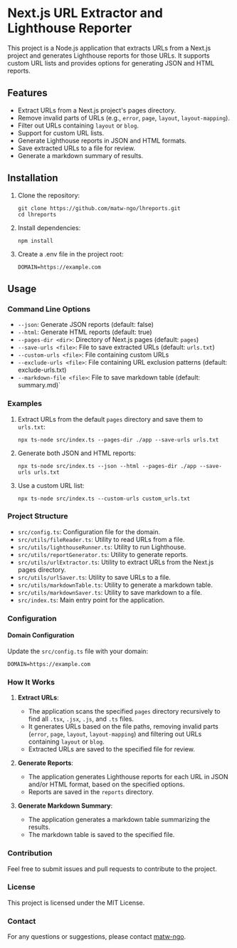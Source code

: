# Next.js URL Extractor and Lighthouse Reporter

This project is a Node.js application that extracts URLs from a Next.js project and generates Lighthouse reports for those URLs. It supports custom URL lists and provides options for generating JSON and HTML reports.

## Features

- Extract URLs from a Next.js project's pages directory.
- Remove invalid parts of URLs (e.g., `error`, `page`, `layout`, `layout-mapping`).
- Filter out URLs containing `layout` or `blog`.
- Support for custom URL lists.
- Generate Lighthouse reports in JSON and HTML formats.
- Save extracted URLs to a file for review.
- Generate a markdown summary of results.

## Installation

1. Clone the repository:
   ```
   git clone https://github.com/matw-ngo/lhreports.git
   cd lhreports
   ```

2. Install dependencies:
   ```
   npm install
   ```
3. Create a .env file in the project root:
   ```
   DOMAIN=https://example.com
   ```
## Usage

### Command Line Options

- `--json`: Generate JSON reports (default: false)
- `--html`: Generate HTML reports (default: true)
- `--pages-dir <dir>`: Directory of Next.js pages (default: `pages`)
- `--save-urls <file>`: File to save extracted URLs (default: `urls.txt`)
- `--custom-urls <file>`: File containing custom URLs
- `--exclude-urls <file>`: File containing URL exclusion patterns (default: exclude-urls.txt)
- `--markdown-file <file>`: File to save markdown table (default: summary.md)`
### Examples

1. Extract URLs from the default `pages` directory and save them to `urls.txt`:
   ```
   npx ts-node src/index.ts --pages-dir ./app --save-urls urls.txt
   ```

2. Generate both JSON and HTML reports:
   ```
   npx ts-node src/index.ts --json --html --pages-dir ./app --save-urls urls.txt
   ```

3. Use a custom URL list:
   ```
   npx ts-node src/index.ts --custom-urls custom_urls.txt
   ```

### Project Structure

- `src/config.ts`: Configuration file for the domain.
- `src/utils/fileReader.ts`: Utility to read URLs from a file.
- `src/utils/lighthouseRunner.ts`: Utility to run Lighthouse.
- `src/utils/reportGenerator.ts`: Utility to generate reports.
- `src/utils/urlExtractor.ts`: Utility to extract URLs from the Next.js pages directory.
- `src/utils/urlSaver.ts`: Utility to save URLs to a file.
- `src/utils/markdownTable.ts`: Utility to generate a markdown table.
- `src/utils/markdownSaver.ts`: Utility to save markdown to a file.
- `src/index.ts`: Main entry point for the application.

### Configuration

#### Domain Configuration

Update the `src/config.ts` file with your domain:

```
DOMAIN=https://example.com
```

### How It Works

1. **Extract URLs**:
   - The application scans the specified `pages` directory recursively to find all `.tsx`, `.jsx`, `.js`, and `.ts` files.
   - It generates URLs based on the file paths, removing invalid parts (`error`, `page`, `layout`, `layout-mapping`) and filtering out URLs containing `layout` or `blog`.
   - Extracted URLs are saved to the specified file for review.

2. **Generate Reports**:
   - The application generates Lighthouse reports for each URL in JSON and/or HTML format, based on the specified options.
   - Reports are saved in the `reports` directory.

3. **Generate Markdown Summary**:

   - The application generates a markdown table summarizing the results.
   - The markdown table is saved to the specified file.
### Contribution

Feel free to submit issues and pull requests to contribute to the project.

### License

This project is licensed under the MIT License.

### Contact

For any questions or suggestions, please contact [matw-ngo](ngonhuthanhtrung1409@gmail.com).
